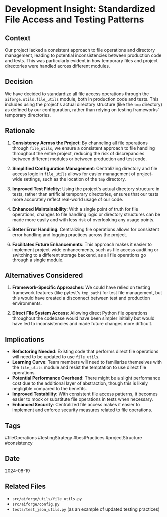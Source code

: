 # Development Insight: Standardized File Access and Testing Patterns

## Context

Our project lacked a consistent approach to file operations and directory management, leading to potential inconsistencies between production code and tests. This was particularly evident in how temporary files and project directories were handled across different modules.

## Decision

We have decided to standardize all file access operations through the `aiforge.utils.file_utils` module, both in production code and tests. This includes using the project's actual directory structure (like the `tmp` directory) as defined by our configuration, rather than relying on testing frameworks' temporary directories.

## Rationale

1. **Consistency Across the Project**: By channeling all file operations through `file_utils`, we ensure a consistent approach to file handling throughout the entire project, reducing the risk of discrepancies between different modules or between production and test code.

2. **Simplified Configuration Management**: Centralizing directory and file access logic in `file_utils` allows for easier management of project-wide settings, such as the location of the `tmp` directory.

3. **Improved Test Fidelity**: Using the project's actual directory structure in tests, rather than artificial temporary directories, ensures that our tests more accurately reflect real-world usage of our code.

4. **Enhanced Maintainability**: With a single point of truth for file operations, changes to file handling logic or directory structures can be made more easily and with less risk of overlooking any usage points.

5. **Better Error Handling**: Centralizing file operations allows for consistent error handling and logging practices across the project.

6. **Facilitates Future Enhancements**: This approach makes it easier to implement project-wide enhancements, such as file access auditing or switching to a different storage backend, as all file operations go through a single module.

## Alternatives Considered

1. **Framework-Specific Approaches**: We could have relied on testing framework features (like pytest's `tmp_path`) for test file management, but this would have created a disconnect between test and production environments.

2. **Direct File System Access**: Allowing direct Python file operations throughout the codebase would have been simpler initially but would have led to inconsistencies and made future changes more difficult.

## Implications

- **Refactoring Needed**: Existing code that performs direct file operations will need to be updated to use `file_utils`.
- **Learning Curve**: Team members will need to familiarize themselves with the `file_utils` module and resist the temptation to use direct file operations.
- **Potential Performance Overhead**: There might be a slight performance cost due to the additional layer of abstraction, though this is likely negligible compared to the benefits.
- **Improved Testability**: With consistent file access patterns, it becomes easier to mock or substitute file operations in tests when necessary.
- **Enhanced Security**: Centralized file access makes it easier to implement and enforce security measures related to file operations.

## Tags

#fileOperations #testingStrategy #bestPractices #projectStructure #consistency

## Date

2024-08-19

## Related Files

- `src/aiforge/utils/file_utils.py`
- `src/aiforge/config.py`
- `tests/test_json_utils.py` (as an example of updated testing practices)
